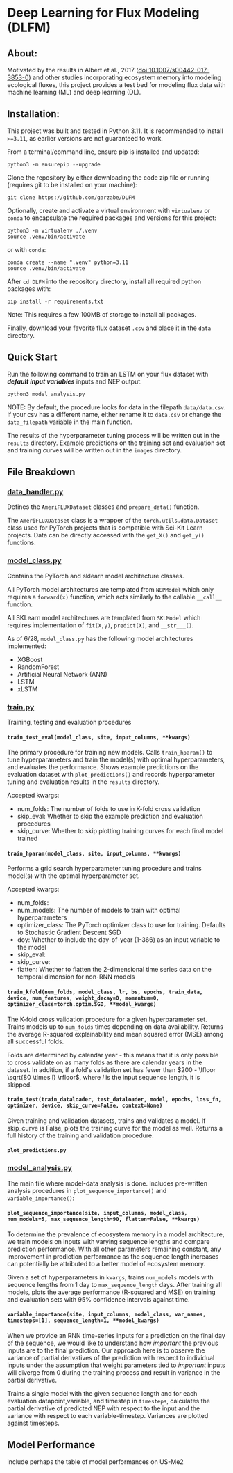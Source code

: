 # Deep Learning for Flux Modeling (DLFM)

## About:

Motivated by the results in Albert et al., 2017 ([doi:10.1007/s00442-017-3853-0](https://doi.org/10.1007/s00442-017-3853-0)) and other studies incorporating ecosystem memory into modeling ecological fluxes, this project provides a test bed for modeling flux data with machine learning (ML) and deep learning (DL).

## Installation:

This project was built and tested in Python 3.11. It is recommended to install ```>=3.11```, as earlier versions are not guaranteed to work.

From a terminal/command line, ensure pip is installed and updated:

``` python3 -m ensurepip --upgrade ```

Clone the repository by either downloading the code zip file or running (requires git to be installed on your machine):

```git clone https://github.com/garzabe/DLFM```

Optionally, create and activate a virtual environment with ```virtualenv``` or ```conda``` to encapsulate the required packages and versions for this project:

```
python3 -m virtualenv ./.venv
source .venv/bin/activate
```

or with ```conda```:

```
conda create --name ".venv" python=3.11
source .venv/bin/activate
```


After ```cd DLFM``` into the repository directory, install all required python packages with:

``` pip install -r requirements.txt ```

Note: This requires a few 100MB of storage to install all packages.

Finally, download your favorite flux dataset ```.csv``` and place it in the ```data``` directory.

## Quick Start

Run the following command to train an LSTM on your flux dataset with ***default input variables*** inputs and NEP output:

```python3 model_analysis.py```

NOTE: By default, the procedure looks for data in the filepath ```data/data.csv```. If your csv has a different name, either rename it to ```data.csv``` or change the ```data_filepath``` variable in the main function.

The results of the hyperparameter tuning process will be written out in the ```results``` directory. Example predictions on the training set and evaluation set and training curves will be written out in the ```images``` directory.

## File Breakdown

### [data_handler.py](https://github.com/garzabe/DLFM/blob/main/data_handler.py)

Defines the ```AmeriFLUXDataset``` classes and ```prepare_data()``` function.

The ```AmeriFLUXDataset``` class is a wrapper of the ```torch.utils.data.Dataset``` class used for PyTorch projects that is compatible with Sci-Kit Learn projects. Data can be directly accessed with the ```get_X()``` and ```get_y()``` functions.

### [model_class.py](https://github.com/garzabe/DLFM/blob/main/model_class.py)

Contains the PyTorch and sklearn model architecture classes.

All PyTorch model architectures are templated from ```NEPModel``` which only requires a ```forward(x)``` function, which acts similarly to the callable ```__call__``` function.

All SKLearn model architectures are templated from ```SKLModel``` which requires implementation of ```fit(X,y)```, ```predict(X)```, and ```__str___()```.


As of 6/28, ```model_class.py``` has the following model architectures implemented:

- XGBoost
- RandomForest
- Artificial Neural Network (ANN)
- LSTM
- xLSTM

### [train.py](https://github.com/garzabe/DLFM/blob/main/train.py)

Training, testing and evaluation procedures

#### ```train_test_eval(model_class, site, input_columns, **kwargs)```

The primary procedure for training new models. Calls ```train_hparam()``` to tune hyperparameters and train the model(s) with optimal hyperparameters, and evaluates the performance. Shows example predictions on the evaluation dataset with ```plot_predictions()``` and records hyperparameter tuning and evaluation results in the ```results``` directory.

Accepted kwargs:

- num_folds: The number of folds to use in K-fold cross validation
- skip_eval: Whether to skip the example prediction and evaluation procedures
- skip_curve: Whether to skip plotting training curves for each final model trained

#### ```train_hparam(model_class, site, input_columns, **kwargs)```

 Performs a grid search hyperparameter tuning procedure and trains model(s) with the optimal hyperparameter set.

Accepted kwargs:
- num_folds:
- num_models: The number of models to train with optimal hyperparameters
- optimizer_class: The PyTorch optimizer class to use for training. Defaults to Stochastic Gradient Descent SGD
- doy: Whether to include the day-of-year (1-366) as an input variable to the model
- skip_eval:
- skip_curve:
- flatten: Whether to flatten the 2-dimensional time series data on the temporal dimension for non-RNN models

#### ```train_kfold(num_folds, model_class, lr, bs, epochs, train_data, device, num_features, weight_decay=0, momentum=0, optimizer_class=torch.optim.SGD, **model_kwargs)```

The K-fold cross validation procedure for a given hyperparameter set. Trains models up to ```num_folds``` times depending on data availability. Returns the average R-squared explainability and mean squared error (MSE) among all successful folds.

Folds are determined by calendar year - this means that it is only possible to cross validate on as many folds as there are calendar years in the dataset. In addition, if a fold's validation set has fewer than $200 - \lfloor \sqrt{80 \times l} \rfloor$, where $l$ is the input sequence length, it is skipped. 

#### ```train_test(train_dataloader, test_dataloader, model, epochs, loss_fn, optimizer, device, skip_curve=False, context=None)```

Given training and validation datasets, trains and validates a model. If skip_curve is False, plots the training curve for the model as well. Returns a full history of the training and validation procedure.



#### ```plot_predictions.py```




### [model_analysis.py](https://github.com/garzabe/DLFM/blob/main/model_analysis.py)

The main file where model-data analysis is done. Includes pre-written analysis procedures in ```plot_sequence_importance()``` and ```variable_importance()```:

#### ```plot_sequence_importance(site, input_columns, model_class, num_models=5, max_sequence_length=90, flatten=False, **kwargs)```

To determine the prevalence of ecosystem memory in a model architecture, we train models on inputs with varying sequence lengths and compare prediction performance. With all other parameters remaining constant, any improvement in prediction performance as the sequence length increases can potentially be attributed to a better model of ecosystem memory.

Given a set of hyperparameters in ```kwargs```, trains ```num_models``` models with sequence lengths from 1 day to ```max_sequence_length``` days. After training all models, plots the average performance (R-squared and MSE) on training and evaluation sets with 95% confidence intervals against time.

#### ```variable_importance(site, input_columns, model_class, var_names, timesteps=[1], sequence_length=1, **model_kwargs)```

When we provide an RNN time-series inputs for a prediction on the final day of the sequence, we would like to understand how *important* the previous inputs are to the final prediction. Our approach here is to observe the variance of partial derivatives of the prediction with respect to individual inputs under the assumption that weight parameters tied to *important* inputs will diverge from 0 during the training process and result in variance in the partial derivative.

Trains a single model with the given sequence length and for each evaluation datapoint,variable, and timestep in ```timesteps```, calculates the partial derivative of predicted NEP with respect to the input and the variance with respect to each variable-timestep. Variances are plotted against timesteps.


## Model Performance

include perhaps the table of model performances on US-Me2